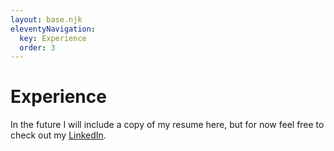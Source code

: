 ```yaml
---
layout: base.njk
eleventyNavigation:
  key: Experience
  order: 3
---
```


# Experience

In the future I will include a copy of my resume here, but for now feel free to check out my
[LinkedIn](https://www.linkedin.com/in/daniel-way-693868171).

